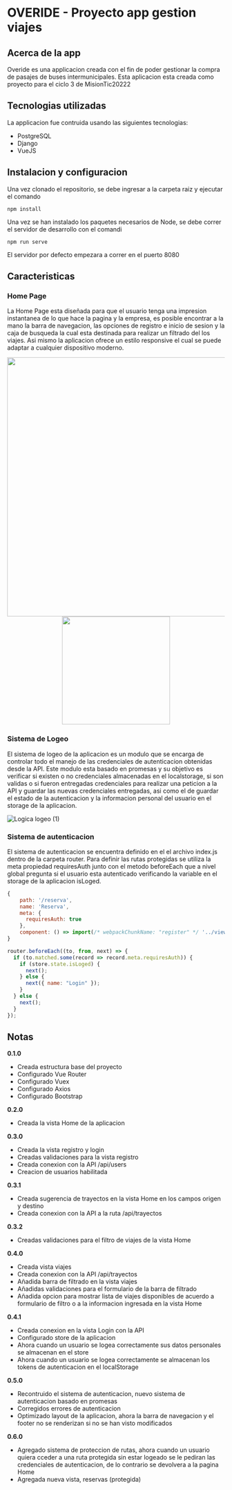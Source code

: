 # OVERIDE - Proyecto app gestion viajes

## Acerca de la app


Overide es una applicacion creada con el fin de poder gestionar la compra de pasajes de buses intermunicipales.
Esta aplicacion esta creada como proyecto para el ciclo 3 de MisionTic20222

## Tecnologias utilizadas

La applicacion fue contruida usando las siguientes tecnologias:

* PostgreSQL
* Django
* VueJS

## Instalacion y configuracion

Una vez clonado el repositorio, se debe ingresar a la carpeta raiz y ejecutar el comando
```console
npm install
```
Una vez se han instalado los paquetes necesarios de Node, se debe correr el servidor de desarrollo con el comandi
```console
npm run serve
```
El servidor por defecto empezara a correr en el puerto 8080

## Caracteristicas

### Home Page

La Home Page esta diseñada para que el usuario tenga una impresion instantanea de lo que hace la pagina y la empresa, es posible encontrar a la mano la barra de navegacion, las opciones de registro e inicio de sesion y la caja de busqueda la cual esta destinada para realizar un filtrado del los viajes. Asi mismo la aplicacion ofrece un estilo responsive el cual se puede adaptar a cualquier dispositivo moderno.

<div align=center>
<img src="https://user-images.githubusercontent.com/78517969/137931640-d16584bf-8c8c-4b9d-b7cd-5eab2801ce21.png" width="600"> <img src="https://user-images.githubusercontent.com/78517969/137932164-2a949c4b-0abe-4ba2-9e6d-317db2de5c4d.png" width="250">
</div>

### Sistema de Logeo

El sistema de logeo de la aplicacion es un modulo que se encarga de controlar todo el manejo de las credenciales de autenticacion obtenidas desde la API. Este modulo esta basado en promesas y su objetivo es verificar si existen o no credenciales almacenadas en el localstorage, si son validas o si fueron entregadas credenciales para realizar una peticion a la API y guardar las nuevas credenciales entregadas, asi como el de guardar el estado de la autenticacion y la informacion personal del usuario en el storage de la aplicacion.

![Logica logeo (1)](https://user-images.githubusercontent.com/78517969/138601392-46a7fe87-84fb-424d-8e11-b3384c3a273f.png)

### Sistema de autenticacion

El sistema de autenticacion se encuentra definido en el el archivo index.js dentro de la carpeta router. Para definir las rutas protegidas se utiliza la meta propiedad requiresAuth junto con el metodo beforeEach que a nivel global pregunta si el usuario esta autenticado verificando la variable en el storage de la aplicacion isLoged.

```javascript
{
    path: '/reserva',
    name: 'Reserva',
    meta: {
      requiresAuth: true
    },
    component: () => import(/* webpackChunkName: "register" */ '../views/Reserva.vue')
}
```

```javascript
router.beforeEach((to, from, next) => {
  if (to.matched.some(record => record.meta.requiresAuth)) {
    if (store.state.isLoged) {
      next();
    } else {
      next({ name: "Login" });
    }
  } else {
    next();
  }
});
```

## Notas

**0.1.0**  

* Creada estructura base del proyecto
* Configurado Vue Router
* Configurado Vuex
* Configurado Axios
* Configurado Bootstrap

**0.2.0**

* Creada la vista Home de la aplicacion

**0.3.0**

* Creada la vista registro y login
* Creadas validaciones para la vista registro
* Creada conexion con la API /api/users
* Creacion de usuarios habilitada

**0.3.1**

* Creada sugerencia de trayectos en la vista Home en los campos origen y destino
* Creada conexion con la API a la ruta /api/trayectos

**0.3.2**

* Creadas validaciones para el filtro de viajes de la vista Home

**0.4.0**

* Creada vista viajes
* Creada conexion con la API /api/trayectos
* Añadida barra de filtrado en la vista viajes
* Añadidas validaciones para el formulario de la barra de filtrado
* Añadida opcion para mostrar lista de viajes disponibles de acuerdo a formulario de filtro o a la informacion ingresada en la vista Home

**0.4.1**

* Creada conexion en la vista Login con la API 
* Configurado store de la aplicacion
* Ahora cuando un usuario se logea correctamente sus datos personales se almacenan en el store
* Ahora cuando un usuario se logea correctamente se almacenan los tokens de autenticacion en el localStorage

**0.5.0**

* Recontruido el sistema de autenticacion, nuevo sistema de autenticacion basado en promesas
* Corregidos errores de autenticacion
* Optimizado layout de la aplicacion, ahora la barra de navegacion y el footer no se renderizan si no se han visto modificados

**0.6.0**

* Agregado sistema de proteccion de rutas, ahora cuando un usuario quiera cceder a una ruta protegida sin estar logeado se le pediran las credenciales de autenticacion, de lo contrario se devolvera a la pagina Home
* Agregada nueva vista, reservas (protegida)
